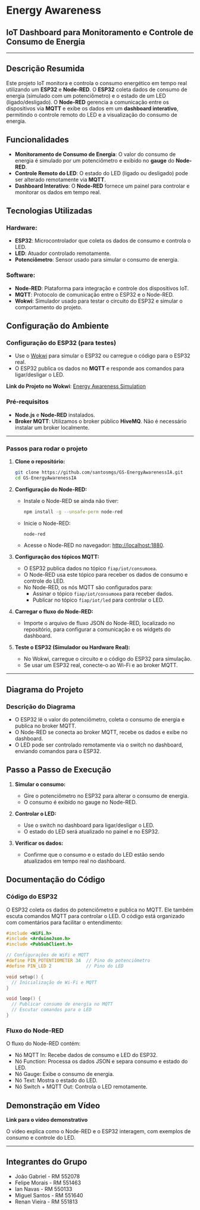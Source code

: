 # **Energy Awareness**

## **IoT Dashboard para Monitoramento e Controle de Consumo de Energia**

---

## **Descrição Resumida**

Este projeto IoT monitora e controla o consumo energético em tempo real utilizando um **ESP32** e **Node-RED**. O **ESP32** coleta dados de consumo de energia (simulado com um potenciômetro) e o estado de um LED (ligado/desligado). O **Node-RED** gerencia a comunicação entre os dispositivos via **MQTT** e exibe os dados em um **dashboard interativo**, permitindo o controle remoto do LED e a visualização do consumo de energia.


## **Funcionalidades**

- **Monitoramento de Consumo de Energia**: O valor do consumo de energia é simulado por um potenciômetro e exibido no **gauge** do **Node-RED**.
- **Controle Remoto do LED**: O estado do LED (ligado ou desligado) pode ser alterado remotamente via **MQTT**.
- **Dashboard Interativo**: O **Node-RED** fornece um painel para controlar e monitorar os dados em tempo real.


## **Tecnologias Utilizadas**

### **Hardware:**
- **ESP32**: Microcontrolador que coleta os dados de consumo e controla o LED.
- **LED**: Atuador controlado remotamente.
- **Potenciômetro**: Sensor usado para simular o consumo de energia.

### **Software:**
- **Node-RED**: Plataforma para integração e controle dos dispositivos IoT.
- **MQTT**: Protocolo de comunicação entre o ESP32 e o Node-RED.
- **Wokwi**: Simulador usado para testar o circuito do ESP32 e simular o comportamento do projeto.


## **Configuração do Ambiente**

### **Configuração do ESP32 (para testes)**
- Use o [Wokwi](https://wokwi.com/) para simular o ESP32 ou carregue o código para o ESP32 real.
- O ESP32 publica os dados no **MQTT** e responde aos comandos para ligar/desligar o LED.

**Link do Projeto no Wokwi**: [Energy Awareness Simulation](https://wokwi.com/projects/415114719159456769)


### **Pré-requisitos**
- **Node.js** e **Node-RED** instalados.
- **Broker MQTT**: Utilizamos o broker público **HiveMQ**. Não é necessário instalar um broker localmente.

---

### **Passos para rodar o projeto**

1. **Clone o repositório:**
   ```bash
   git clone https://github.com/santosmgs/GS-EnergyAwarenessIA.git
   cd GS-EnergyAwarenessIA
   ```

2. **Configuração do Node-RED:**
   - Instale o Node-RED se ainda não tiver:
     ```bash
     npm install -g --unsafe-perm node-red
     ```
   - Inicie o Node-RED:
     ```bash
     node-red
     ```
   - Acesse o Node-RED no navegador: [http://localhost:1880](http://localhost:1880).

3. **Configuração dos tópicos MQTT:**
   - O ESP32 publica dados no tópico `fiap/iot/consumoea`.
   - O Node-RED usa este tópico para receber os dados de consumo e controle do LED.
   - No Node-RED, os nós MQTT são configurados para:
     - Assinar o tópico `fiap/iot/consumoea` para receber dados.
     - Publicar no tópico `fiap/iot/led` para controlar o LED.

4. **Carregar o fluxo do Node-RED:**
   - Importe o arquivo de fluxo JSON do Node-RED, localizado no repositório, para configurar a comunicação e os widgets do dashboard.

5. **Teste o ESP32 (Simulador ou Hardware Real):**
   - No Wokwi, carregue o circuito e o código do ESP32 para simulação.
   - Se usar um ESP32 real, conecte-o ao Wi-Fi e ao broker MQTT.

---

## **Diagrama do Projeto**

### **Descrição do Diagrama**
- O ESP32 lê o valor do potenciômetro, coleta o consumo de energia e publica no broker MQTT.
- O Node-RED se conecta ao broker MQTT, recebe os dados e exibe no dashboard.
- O LED pode ser controlado remotamente via o switch no dashboard, enviando comandos para o ESP32.


## **Passo a Passo de Execução**

1. **Simular o consumo:**
   - Gire o potenciômetro no ESP32 para alterar o consumo de energia.
   - O consumo é exibido no gauge no Node-RED.

2. **Controlar o LED:**
   - Use o switch no dashboard para ligar/desligar o LED.
   - O estado do LED será atualizado no painel e no ESP32.

3. **Verificar os dados:**
   - Confirme que o consumo e o estado do LED estão sendo atualizados em tempo real no dashboard.


## **Documentação do Código**

### **Código do ESP32**
O ESP32 coleta os dados do potenciômetro e publica no MQTT. Ele também escuta comandos MQTT para controlar o LED. O código está organizado com comentários para facilitar o entendimento:

```cpp
#include <WiFi.h>
#include <ArduinoJson.h>
#include <PubSubClient.h>

// Configurações de WiFi e MQTT
#define PIN_POTENTIOMETER 34  // Pino do potenciômetro
#define PIN_LED 2             // Pino do LED

void setup() {
  // Inicialização de Wi-Fi e MQTT
}

void loop() {
  // Publicar consumo de energia no MQTT
  // Escutar comandos para o LED
}
```

### **Fluxo do Node-RED**
O fluxo do Node-RED contém:
- Nó MQTT In: Recebe dados de consumo e LED do ESP32.
- Nó Function: Processa os dados JSON e separa consumo e estado do LED.
- Nó Gauge: Exibe o consumo de energia.
- Nó Text: Mostra o estado do LED.
- Nó Switch + MQTT Out: Controla o LED remotamente.


## **Demonstração em Vídeo**

**Link para o vídeo demonstrativo**

O vídeo explica como o Node-RED e o ESP32 interagem, com exemplos de consumo e controle do LED.

---

## **Integrantes do Grupo**

- João Gabriel - RM 552078
- Felipe Morais - RM 551463
- Ian Navas - RM 550133
- Miguel Santos - RM 551640
- Renan Vieira - RM 551813
